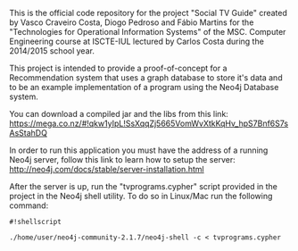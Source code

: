 This is the official code repository for the project "Social TV Guide" created by Vasco Craveiro Costa, Diogo Pedroso and Fábio Martins for the "Technologies for Operational Information Systems" of the MSC. Computer Engineering course at ISCTE-IUL lectured by Carlos Costa during the 2014/2015 school year.

This project is intended to provide a proof-of-concept for a Recommendation system that uses a graph database to store it's data and to be an example implementation of a program using the Neo4j Database system.

You can download a compiled jar and the libs from this link:
https://mega.co.nz/#!qkw1yIpL!SsXqqZj5665VomWvXtkKqHv_hpS7Bnf6S7sAsStahDQ

In order to run this application you must have the address of a running Neo4j server, follow this link to learn how to setup the server:
http://neo4j.com/docs/stable/server-installation.html

After the server is up, run the "tvprograms.cypher" script provided in the project in the Neo4j shell utility. To do so in Linux/Mac run the following command:

```
#!shellscript

./home/user/neo4j-community-2.1.7/neo4j-shell -c < tvprograms.cypher
```
